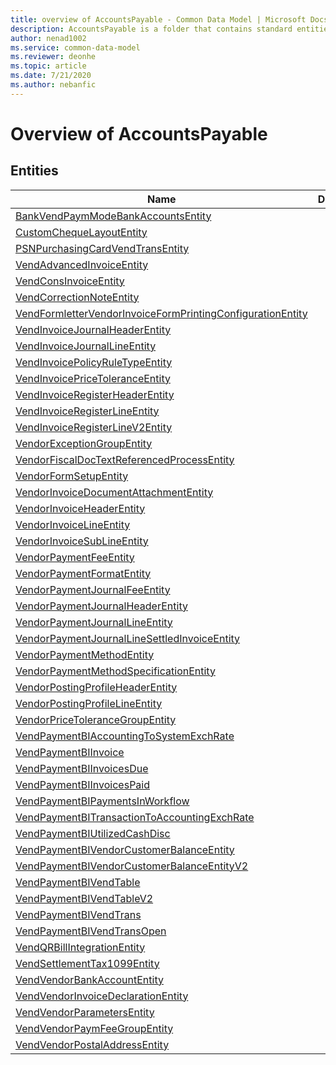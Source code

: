 ```yaml
---
title: overview of AccountsPayable - Common Data Model | Microsoft Docs
description: AccountsPayable is a folder that contains standard entities related to the Common Data Model.
author: nenad1002
ms.service: common-data-model
ms.reviewer: deonhe
ms.topic: article
ms.date: 7/21/2020
ms.author: nebanfic
---
```


# Overview of AccountsPayable


## Entities

|Name|Description|
|---|---|
|[BankVendPaymModeBankAccountsEntity](BankVendPaymModeBankAccountsEntity.md)||
|[CustomChequeLayoutEntity](CustomChequeLayoutEntity.md)||
|[PSNPurchasingCardVendTransEntity](PSNPurchasingCardVendTransEntity.md)||
|[VendAdvancedInvoiceEntity](VendAdvancedInvoiceEntity.md)||
|[VendConsInvoiceEntity](VendConsInvoiceEntity.md)||
|[VendCorrectionNoteEntity](VendCorrectionNoteEntity.md)||
|[VendFormletterVendorInvoiceFormPrintingConfigurationEntity](VendFormletterVendorInvoiceFormPrintingConfigurationEntity.md)||
|[VendInvoiceJournalHeaderEntity](VendInvoiceJournalHeaderEntity.md)||
|[VendInvoiceJournalLineEntity](VendInvoiceJournalLineEntity.md)||
|[VendInvoicePolicyRuleTypeEntity](VendInvoicePolicyRuleTypeEntity.md)||
|[VendInvoicePriceToleranceEntity](VendInvoicePriceToleranceEntity.md)||
|[VendInvoiceRegisterHeaderEntity](VendInvoiceRegisterHeaderEntity.md)||
|[VendInvoiceRegisterLineEntity](VendInvoiceRegisterLineEntity.md)||
|[VendInvoiceRegisterLineV2Entity](VendInvoiceRegisterLineV2Entity.md)||
|[VendorExceptionGroupEntity](VendorExceptionGroupEntity.md)||
|[VendorFiscalDocTextReferencedProcessEntity](VendorFiscalDocTextReferencedProcessEntity.md)||
|[VendorFormSetupEntity](VendorFormSetupEntity.md)||
|[VendorInvoiceDocumentAttachmentEntity](VendorInvoiceDocumentAttachmentEntity.md)||
|[VendorInvoiceHeaderEntity](VendorInvoiceHeaderEntity.md)||
|[VendorInvoiceLineEntity](VendorInvoiceLineEntity.md)||
|[VendorInvoiceSubLineEntity](VendorInvoiceSubLineEntity.md)||
|[VendorPaymentFeeEntity](VendorPaymentFeeEntity.md)||
|[VendorPaymentFormatEntity](VendorPaymentFormatEntity.md)||
|[VendorPaymentJournalFeeEntity](VendorPaymentJournalFeeEntity.md)||
|[VendorPaymentJournalHeaderEntity](VendorPaymentJournalHeaderEntity.md)||
|[VendorPaymentJournalLineEntity](VendorPaymentJournalLineEntity.md)||
|[VendorPaymentJournalLineSettledInvoiceEntity](VendorPaymentJournalLineSettledInvoiceEntity.md)||
|[VendorPaymentMethodEntity](VendorPaymentMethodEntity.md)||
|[VendorPaymentMethodSpecificationEntity](VendorPaymentMethodSpecificationEntity.md)||
|[VendorPostingProfileHeaderEntity](VendorPostingProfileHeaderEntity.md)||
|[VendorPostingProfileLineEntity](VendorPostingProfileLineEntity.md)||
|[VendorPriceToleranceGroupEntity](VendorPriceToleranceGroupEntity.md)||
|[VendPaymentBIAccountingToSystemExchRate](VendPaymentBIAccountingToSystemExchRate.md)||
|[VendPaymentBIInvoice](VendPaymentBIInvoice.md)||
|[VendPaymentBIInvoicesDue](VendPaymentBIInvoicesDue.md)||
|[VendPaymentBIInvoicesPaid](VendPaymentBIInvoicesPaid.md)||
|[VendPaymentBIPaymentsInWorkflow](VendPaymentBIPaymentsInWorkflow.md)||
|[VendPaymentBITransactionToAccountingExchRate](VendPaymentBITransactionToAccountingExchRate.md)||
|[VendPaymentBIUtilizedCashDisc](VendPaymentBIUtilizedCashDisc.md)||
|[VendPaymentBIVendorCustomerBalanceEntity](VendPaymentBIVendorCustomerBalanceEntity.md)||
|[VendPaymentBIVendorCustomerBalanceEntityV2](VendPaymentBIVendorCustomerBalanceEntityV2.md)||
|[VendPaymentBIVendTable](VendPaymentBIVendTable.md)||
|[VendPaymentBIVendTableV2](VendPaymentBIVendTableV2.md)||
|[VendPaymentBIVendTrans](VendPaymentBIVendTrans.md)||
|[VendPaymentBIVendTransOpen](VendPaymentBIVendTransOpen.md)||
|[VendQRBillIntegrationEntity](VendQRBillIntegrationEntity.md)||
|[VendSettlementTax1099Entity](VendSettlementTax1099Entity.md)||
|[VendVendorBankAccountEntity](VendVendorBankAccountEntity.md)||
|[VendVendorInvoiceDeclarationEntity](VendVendorInvoiceDeclarationEntity.md)||
|[VendVendorParametersEntity](VendVendorParametersEntity.md)||
|[VendVendorPaymFeeGroupEntity](VendVendorPaymFeeGroupEntity.md)||
|[VendVendorPostalAddressEntity](VendVendorPostalAddressEntity.md)||
